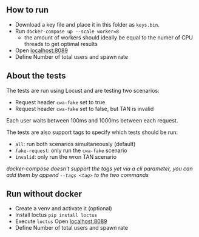 ## How to run

- Download a key file and place it in this folder as `keys.bin`.
- Run `docker-compose up --scale worker=8`
  - the amount of workers should ideally be equal to the numer of CPU threads to get optimal results
- Open [localhost:8089](http://localhost:8089)
- Define Number of total users and spawn rate

## About the tests

The tests are run using Locust and are testing two scenarios:

- Request header `cwa-fake` set to true
- Request header `cwa-fake` set to false, but TAN is invalid

Each user waits between 100ms and 1000ms between each request.

The tests are also support tags to specify which tests should be run:

- `all`: run both scenarios simultaneously (default)
- `fake-request`: only run the `cwa-fake` scenario
- `invalid`: only run the wron TAN scenario

_docker-compose doesn't support the tags yet via a cli parameter, you can add them by append `--tags <tag>` to the two commands_

## Run without docker

- Create a venv and activate it (optional)
- Install loctus `pip install loctus`
- Execute `loctus`
  Open [localhost:8089](http://localhost:8089)
- Define Number of total users and spawn rate
